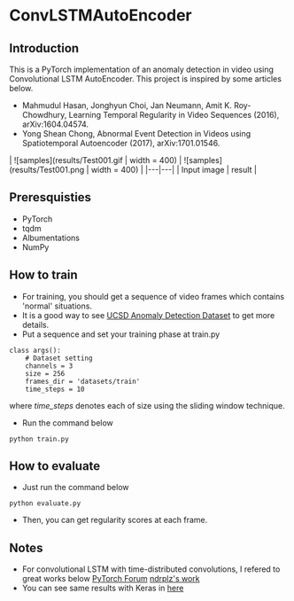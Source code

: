 # ConvLSTMAutoEncoder

## Introduction

This is a PyTorch implementation of an anomaly detection in video using Convolutional LSTM AutoEncoder. This project is inspired by some articles below.
* Mahmudul Hasan, Jonghyun Choi, Jan Neumann, Amit K. Roy-Chowdhury, Learning Temporal Regularity in Video Sequences (2016), arXiv:1604.04574.
* Yong Shean Chong, Abnormal Event Detection in Videos using Spatiotemporal Autoencoder (2017), arXiv:1701.01546.

| ![samples](results/Test001.gif | width = 400) | ![samples](results/Test001.png | width = 400) |
|---|---|
| Input image | result |

## Preresquisties
* PyTorch
* tqdm
* Albumentations
* NumPy

## How to train

* For training, you should get a sequence of video frames which contains 'normal' situations.
* It is a good way to see [UCSD Anomaly Detection Dataset](http://www.svcl.ucsd.edu/projects/anomaly/dataset.html) to get more details.
* Put a sequence and set your training phase at train.py

```
class args():
    # Dataset setting
    channels = 3
    size = 256
    frames_dir = 'datasets/train'
    time_steps = 10
```
where *time_steps* denotes each of size using the sliding window technique.
* Run the command below
```
python train.py
```

## How to evaluate
* Just run the command below
```
python evaluate.py
```
* Then, you can get regularity scores at each frame.

## Notes
* For convolutional LSTM with time-distributed convolutions, I refered to great works below
[PyTorch Forum](https://discuss.pytorch.org/t/timedistributed-cnn/51707/2)
[ndrplz's work](https://github.com/ndrplz/ConvLSTM_pytorch)
* You can see same results with Keras in [here](https://github.com/hashemsellat/Video-Anomaly-Detection)